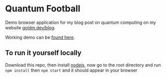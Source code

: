 # Quantum Football

Demo browser application for my blog post on quantum computing on my website [goldm.dev/blog](https://goldm.dev/blog.html).

Working demo can be [found here](https://quantum-football.web.app).

## To run it yourself locally

Download this repo, then install [nodejs](https://nodejs.org), now go to the root directory and run `npm install` then `npm start` and it should appear in your browser
